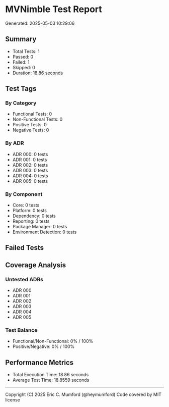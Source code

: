 # MVNimble Test Report

Generated: 2025-05-03 10:29:06

## Summary

* Total Tests: 1
* Passed: 0
* Failed: 1
* Skipped: 0
* Duration: 18.86 seconds

## Test Tags

### By Category

* Functional Tests: 0
* Non-Functional Tests: 0
* Positive Tests: 0
* Negative Tests: 0

### By ADR

* ADR 000: 0 tests
* ADR 001: 0 tests
* ADR 002: 0 tests
* ADR 003: 0 tests
* ADR 004: 0 tests
* ADR 005: 0 tests

### By Component

* Core: 0 tests
* Platform: 0 tests
* Dependency: 0 tests
* Reporting: 0 tests
* Package Manager: 0 tests
* Environment Detection: 0 tests

## Failed Tests

## Coverage Analysis

### Untested ADRs

* ADR 000
* ADR 001
* ADR 002
* ADR 003
* ADR 004
* ADR 005

### Test Balance

* Functional/Non-Functional: 0% / 100%
* Positive/Negative: 0% / 100%

## Performance Metrics

* Total Execution Time: 18.86 seconds
* Average Test Time: 18.8559 seconds



---
Copyright (C) 2025 Eric C. Mumford (@heymumford) Code covered by MIT license
